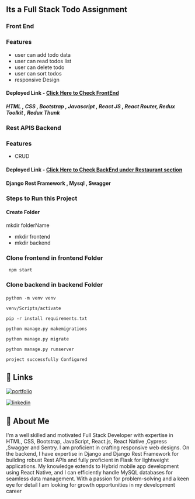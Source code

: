 ## Its a Full Stack Todo  Assignment 

###  Front End

### Features
- user can add todo data
- user can read todos list
- user can delete todo
- user can sort todos
- responsive Design

#### Deployed Link -  [Click Here to Check FrontEnd](https://hilarious-rugelach-b10b48.netlify.app/)

##### HTML , CSS , Bootstrap , Javascript , React JS , React Router, Redux Toolkit , Redux Thunk


###  Rest APIS Backend

### Features
- CRUD 

#### Deployed Link -  [Click Here to Check BackEnd under Restaurant section](https://datavalidation.pythonanywhere.com/)

 #### Django Rest Framework , Mysql , Swagger   


### Steps to Run this Project
#### Create Folder 
mkdir folderName
- mkdir frontend
- mkdir backend
### Clone frontend in frontend Folder

     npm start 

### Clone backend in backend Folder
 ####

    python -m venv venv 
    
    venv/Scripts/activate

    pip -r install requirements.txt 

    python manage.py makemigrations

    python manage.py migrate

    python manage.py runserver

    project successfully Configured


## 🔗 Links
[![portfolio](https://img.shields.io/badge/my_Website-000?style=for-the-badge&logo=ko-fi&logoColor=white)](https://ajaypratapsingh.online/)

[![linkedin](https://img.shields.io/badge/linkedin-0A66C2?style=for-the-badge&logo=linkedin&logoColor=white)](https://www.linkedin.com/in/apsingh03/)

## 🚀 About Me
I'm a well skilled and motivated Full Stack Developer with expertise in HTML, CSS, Bootstrap, JavaScript, React.js, React Native ,Cypress ,Swagger and Sentry. I am proficient in crafting responsive web designs. On the backend, I have expertise in Django and Django Rest Framework for building robust Rest APIs and fully proficient in Flask for lightweight applications. My knowledge extends to Hybrid mobile app development using React Native, and I can efficiently handle MySQL databases for seamless data management. With a passion for problem-solving and a keen eye for detail I am looking for growth opportunities in my development career

